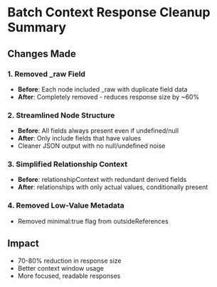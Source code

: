 # Batch Context Response Cleanup Summary

## Changes Made

### 1. Removed _raw Field
- **Before**: Each node included _raw with duplicate field data
- **After**: Completely removed - reduces response size by ~60%

### 2. Streamlined Node Structure
- **Before**: All fields always present even if undefined/null
- **After**: Only include fields that have values
- Cleaner JSON output with no null/undefined noise

### 3. Simplified Relationship Context
- **Before**: relationshipContext with redundant derived fields
- **After**: relationships with only actual values, conditionally present

### 4. Removed Low-Value Metadata
- Removed minimal:true flag from outsideReferences

## Impact
- 70-80% reduction in response size
- Better context window usage
- More focused, readable responses
